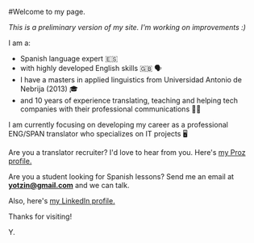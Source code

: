 #Welcome to my page.

*This is a preliminary version of my site. I'm working on improvements :)*

I am a:
- Spanish language expert 🇪🇸
- with highly developed English skills 🇬🇧 🗣
- I have a masters in applied linguistics from Universidad Antonio de Nebrija (2013) 🎓
- and 10 years of experience translating, teaching and helping tech companies with their professional communications 👨‍🏫

I am currently focusing on developing my career as a professional ENG/SPAN translator who specializes on IT projects 🖥

Are you a translator recruiter? I'd love to hear from you. Here's [my Proz profile.](https://www.proz.com/translator/1512548)

Are you a student looking for Spanish lessons? Send me an email at **yotzin@gmail.com** and we can talk.

Also, here's [my LinkedIn profile.](https://www.linkedin.com/in/yotzin/)

Thanks for visiting!

Y.

